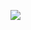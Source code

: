 <a target="_blank" rel="noopener noreferrer" href="https://camo.githubusercontent.com/2ecd3d918dae05bd930c9fba49a51cc73ad25ea6d07510c92b0fa479a78d6485/68747470733a2f2f6769746875622d70726f66696c652d73756d6d6172792d63617264732e76657263656c2e6170702f6170692f63617264732f70726f66696c652d64657461696c733f757365726e616d653d76616c656e74696e656665726e616e646573267468656d653d676974687562"><img align="center" src="https://camo.githubusercontent.com/2ecd3d918dae05bd930c9fba49a51cc73ad25ea6d07510c92b0fa479a78d6485/68747470733a2f2f6769746875622d70726f66696c652d73756d6d6172792d63617264732e76657263656c2e6170702f6170692f63617264732f70726f66696c652d64657461696c733f757365726e616d653d76616c656e74696e656665726e616e646573267468656d653d676974687562" data-canonical-src="https://github-profile-summary-cards.vercel.app/api/cards/profile-details?username=sayed-masud&amp;theme=github" style="max-width: 100%;"></a>

